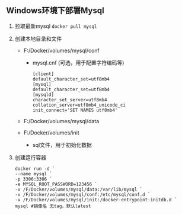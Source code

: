 ## Windows环境下部署Mysql

1. 拉取最新mysql `docker pull mysql`

2. 创建本地目录和文件

   - F:/Docker/volumes/mysql/conf

     - mysql.cnf (可选，用于配置字符编码等)

       ```shell
       [client]
       default_character_set=utf8mb4
       [mysql]
       default_character_set=utf8mb4
       [mysqld]
       character_set_server=utf8mb4
       collation_server=utf8mb4_unicode_ci
       init_connect='SET NAMES utf8mb4'
       ```

       

   - F:/Docker/volumes/mysql/data

   - F:/Docker/volumes/init

     - sql文件，用于初始化数据

3. 创建运行容器

   ```shell
   docker run -d `
   --name mysql `
   -p 3306:3306 `
   -e MYSQL_ROOT_PASSWORD=123456 `
   -v /F/Docker/volumes/mysql/data:/var/lib/mysql `
   -v /F/Docker/volumes/mysql/conf:/etc/mysql/conf.d `
   -v /F/Docker/volumes/mysql/init:/docker-entrypoint-initdb.d `
   mysql #镜像名 无tag，默认latest 
   ```

   